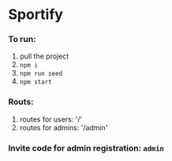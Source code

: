 # Sportify

### To run:

1. pull the project
2. `npm i`
3. `npm run seed`
4. `npm start`

### Routs:
1. routes for users: '/'
2. routes for admins: '/admin' 

### Invite code for admin registration: `admin`
